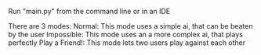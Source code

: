 Run "main.py" from the command line or in an IDE

There are 3 modes:
    Normal: This mode uses a simple ai, that can be beaten by the user
    Impossible: This mode uses an a more complex ai, that plays perfectly
    Play a Friend!: This mode lets two users play against each other
